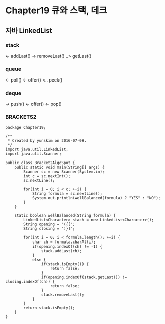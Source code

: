 # Chapter19 큐와 스택, 데크 #
## 자바 LinkedList ##
### stack ###
<- addLast()
-> removeLast()
..> getLast()

### queue ###

<- poll()      <- offer()
<.. peek() 

### deque ###
-> push()     <- offer()
<- pop()

### BRACKETS2 ###

	package Chapter19;
	
	/**
	 * Created by yunskim on 2016-07-08.
	 */
	import java.util.LinkedList;
	import java.util.Scanner;
	
	public class Bracket2AlgoSpot {
	    public static void main(String[] args) {
	        Scanner sc = new Scanner(System.in);
	        int c = sc.nextInt();
	        sc.nextLine();
	
	        for(int i = 0; i < c; ++i) {
	            String formula = sc.nextLine();
	            System.out.println(wellBalanced(formula) ? "YES" : "NO");
	        }
	    }
	
	    static boolean wellBalanced(String formula) {
	        LinkedList<Character> stack = new LinkedList<Character>();
	        String opening = "({[";
	        String closing = ")}]";
	
	        for(int i = 0; i < formula.length(); ++i) {
	            char ch = formula.charAt(i);
	            if(opening.indexOf(ch) != -1) {
	                stack.addLast(ch);
	            }
	            else {
	                if(stack.isEmpty()) {
	                    return false;
	                }
	                if(opening.indexOf(stack.getLast()) != closing.indexOf(ch)) {
	                    return false;
	                }
	                stack.removeLast();
	            }
	        }
	        return stack.isEmpty();
	    }
	}